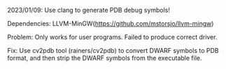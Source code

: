 2023/01/09: Use clang to generate PDB debug symbols!

Dependencies: LLVM-MinGW(https://github.com/mstorsjo/llvm-mingw)

Problem: Only works for user programs. Failed to produce correct driver.

Fix: Use cv2pdb tool (rainers/cv2pdb) to convert DWARF symbols to PDB format, and then strip the DWARF symbols from the executable file.

